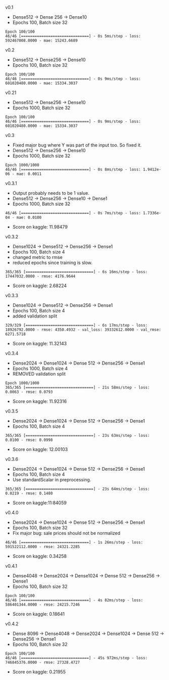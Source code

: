 v0.1
* Dense512 -> Dense 256 -> Dense10
* Epochs 100, Batch size 32
```
Epoch 100/100
46/46 [==============================] - 0s 5ms/step - loss: 592467008.0000 - mae: 15243.6689

```

v0.2
* Dense512 -> Dense256 -> Dense10
* Epochs 100, Batch size 32
```
Epoch 100/100
46/46 [==============================] - 0s 9ms/step - loss: 601020480.0000 - mae: 15334.3037
```

v0.21
* Dense512 -> Dense256 -> Dense10
* Epochs 1000, Batch size 32
```
Epoch 100/100
46/46 [==============================] - 0s 9ms/step - loss: 601020480.0000 - mae: 15334.3037
```

v0.3
* Fixed major bug where Y was part of the input too. So fixed it.
* Dense512 -> Dense256 -> Dense10
* Epochs 1000, Batch size 32
```
Epoch 1000/1000
46/46 [==============================] - 0s 8ms/step - loss: 1.9412e-06 - mae: 0.0011
```

v0.3.1
* Output probably needs to be 1 value.
* Dense512 -> Dense256 -> Dense10 -> Dense1
* Epochs 1000, Batch size 32
```
46/46 [==============================] - 0s 7ms/step - loss: 1.7336e-04 - mae: 0.0100

```
* Score on kaggle: 11.98479

v0.3.2
* Dense1024 -> Dense512 -> Dense256 -> Dense1
* Epochs 100, Batch size 4
* changed metric to rmse
* reduced epochs since training is slow.
```
365/365 [==============================] - 6s 16ms/step - loss: 17447032.0000 - rmse: 4176.9644

```
* Score on kaggle: 2.68224


v0.3.3
* Dense1024 -> Dense512 -> Dense256 -> Dense1
* Epochs 100, Batch size 4
* added validation split
```
329/329 [==============================] - 6s 17ms/step - loss: 18926792.0000 - rmse: 4350.4932 - val_loss: 39332612.0000 - val_rmse: 6271.5718
```
* Score on kaggle: 11.32143

v0.3.4
* Dense2024 -> Dense1024 -> Dense 512 -> Dense256 -> Dense1
* Epochs 1000, Batch size 4
* REMOVED  validation split
```
Epoch 1000/1000
365/365 [==============================] - 21s 58ms/step - loss: 0.0063 - rmse: 0.0793

```
* Score on kaggle: 11.92316

v0.3.5
* Dense2024 -> Dense1024 -> Dense 512 -> Dense256 -> Dense1
* Epochs 100, Batch size 4
```
365/365 [==============================] - 23s 63ms/step - loss: 0.0100 - rmse: 0.0998

```
* Score on kaggle: 12.00103 

v0.3.6
* Dense2024 -> Dense1024 -> Dense 512 -> Dense256 -> Dense1
* Epochs 100, Batch size 4
* Use standardScalar in preprocessing.
```
365/365 [==============================] - 23s 64ms/step - loss: 0.0219 - rmse: 0.1480
```
* Score on kaggle:11:84059 

v0.4.0
* Dense2024 -> Dense1024 -> Dense 512 -> Dense256 -> Dense1
* Epochs 100, Batch size 32
* Fix major bug: sale prices should not be normalized
```
46/46 [==============================] - 1s 26ms/step - loss: 591522112.0000 - rmse: 24321.2285

```
* Score on kaggle: 0.34258 


v0.4.1
* Dense4048 -> Dense2024 -> Dense1024 -> Dense 512 -> Dense256 -> Dense1
* Epochs 100, Batch size 32
```
Epoch 100/100
46/46 [==============================] - 4s 82ms/step - loss: 586401344.0000 - rmse: 24215.7246
```
* Score on kaggle: 0.18641 

v0.4.2
* Dense 8096 -> Dense4048 -> Dense2024 -> Dense1024 -> Dense 512 -> Dense256 -> Dense1
* Epochs 100, Batch size 32
```
Epoch 100/100
46/46 [==============================] - 45s 972ms/step - loss: 746845376.0000 - rmse: 27328.4727
```
* Score on kaggle: 0.21955 
